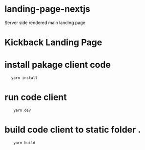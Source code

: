 # landing-page-nextjs
Server side rendered main landing page
# Kickback Landing Page

# install pakage client code
```
   yarn install
```

# run code client

```
    yarn dev
```


# build code client to static folder .

```
    yarn build 
```

